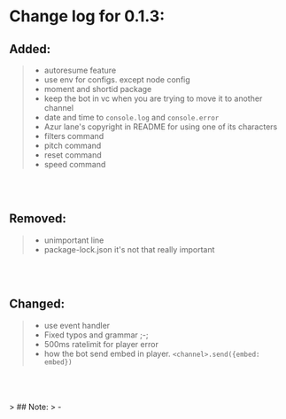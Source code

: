 # Change log for 0.1.3:
## Added:
> - autoresume feature
> - use env for configs. except node config
> - moment and shortid package
> - keep the bot in vc when you are trying to move it to another channel
> - date and time to `console.log` and `console.error`
> - Azur lane's copyright in README for using one of its characters
> - filters command
> - pitch command
> - reset command
> - speed command
<br>
<br>

## Removed:
> - unimportant line
> - package-lock.json it's not that really important
<br>
<br>

## Changed:
> - use event handler
> - Fixed typos and grammar ;-;
> - 500ms ratelimit for player error
> - how the bot send embed in player. `<channel>.send({embed: embed})`
<br>
<br>
<br>
> ## Note:
> -
